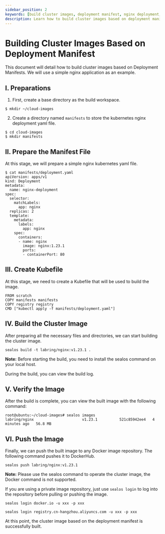```yaml
---
sidebar_position: 2
keywords: [build cluster images, deployment manifest, nginx deployment, Kubernetes yaml, sealos build]
description: Learn how to build cluster images based on deployment manifests using a simple nginx application example with Kubernetes yaml and sealos build.
---
```


# Building Cluster Images Based on Deployment Manifest

This document will detail how to build cluster images based on Deployment Manifests. We will use a simple nginx
application as an example.

## I. Preparations

1. First, create a base directory as the build workspace.

```shell
$ mkdir ~/cloud-images
```

2. Create a directory named `manifests` to store the kubernetes nginx deployment yaml file.

```shell
$ cd cloud-images
$ mkdir manifests
```

## II. Prepare the Manifest File

At this stage, we will prepare a simple nginx kubernetes yaml file.

```shell
$ cat manifests/deployment.yaml
apiVersion: apps/v1
kind: Deployment
metadata:
  name: nginx-deployment
spec:
  selector:
    matchLabels:
      app: nginx
  replicas: 2
  template:
    metadata:
      labels:
        app: nginx
    spec:
      containers:
      - name: nginx
        image: nginx:1.23.1
        ports:
        - containerPort: 80
```

## III. Create Kubefile

At this stage, we need to create a Kubefile that will be used to build the image.

```shell
FROM scratch
COPY manifests manifests
COPY registry registry
CMD ["kubectl apply -f manifests/deployment.yaml"]
```

## IV. Build the Cluster Image

After preparing all the necessary files and directories, we can start building the cluster image.

```shell
sealos build -t labring/nginx:v1.23.1 .
```

**Note:** Before starting the build, you need to install the sealos command on your local host.

During the build, you can view the build log.

## V. Verify the Image

After the build is complete, you can view the built image with the following command:

```shell
root@ubuntu:~/cloud-images# sealos images
labring/nginx                      v1.23.1          521c85942ee4   4 minutes ago   56.8 MB
```

## VI. Push the Image

Finally, we can push the built image to any Docker image repository. The following command pushes it to DockerHub.

```shell
sealos push labring/nginx:v1.23.1
```

**Note:** Please use the sealos command to operate the cluster image, the Docker command is not supported.

If you are using a private image repository, just use `sealos login` to log into the repository before pulling or
pushing the image.

```shell
sealos login docker.io -u xxx -p xxx

sealos login registry.cn-hangzhou.aliyuncs.com -u xxx -p xxx
```

At this point, the cluster image based on the deployment manifest is successfully built.
